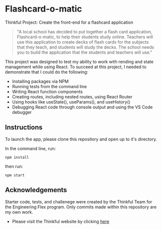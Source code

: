 # Flashcard-o-matic

Thinkful Project: Create the front-end for a flashcard application

> "A local school has decided to put together a flash card application, Flashcard-o-matic, to help their students study online. Teachers will use this application to create decks of flash cards for the subjects that they teach, and students will study the decks. The school needs you to build the application that the students and teachers will use."

This project was designed to test my ability to work with rending and state management while using React. To succeed at this project, I needed to demonstrate that I could do the following:

- Installing packages via NPM
- Running tests from the command line
- Writing React function components
- Creating routes, including nested routes, using React Router
- Using hooks like useState(), useParams(), and useHistory()
- Debugging React code through console output and using the VS Code debugger

## Instructions 
To launch the app, please clone this repository and open up to it's directory.

In the command line, run:
~~~
npm install
~~~
then run:
~~~
npm start
~~~

## Acknowledgements 

Starter code, tests, and challenege were created by the Thinkful Team for the Engineering Flex program. Only commits made within this repository are my own work.

- Please visit the Thinkful website by clicking [here](https://www.thinkful.com/)


